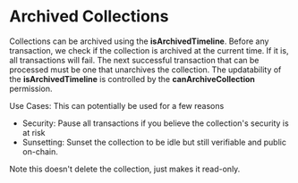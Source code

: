 # Archived Collections

Collections can be archived using the **isArchivedTimeline**. Before any transaction, we check if the collection is archived at the current time. If it is, all transactions will fail. The next successful transaction that can be processed must be one that unarchives the collection. The updatability of the **isArchivedTimeline** is controlled by the **canArchiveCollection** permission.

Use Cases: This can potentially be used for a few reasons

* Security: Pause all transactions if you believe the collection's security is at risk
* Sunsetting: Sunset the collection to be idle but still verifiable and public on-chain.

Note this doesn't delete the collection, just makes it read-only.
